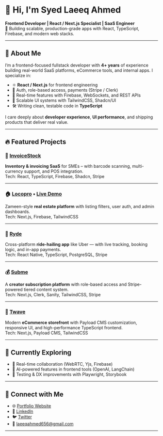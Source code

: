 # 👋 Hi, I'm Syed Laeeq Ahmed

**Frontend Developer | React / Next.js Specialist | SaaS Engineer**  
🚀 Building scalable, production-grade apps with React, TypeScript, Firebase, and modern web stacks.

---

## 💼 About Me

I’m a frontend-focused fullstack developer with **4+ years** of experience building real-world SaaS platforms, eCommerce tools, and internal apps. I specialize in:

- ⚛️ **React / Next.js** for frontend engineering  
- 🔐 Auth, role-based access, payments (Stripe / Clerk)  
- 🧩 Real-time features with Firebase, WebSockets, and REST APIs  
- 🧠 Scalable UI systems with TailwindCSS, Shadcn/UI  
- 🛠️ Writing clean, testable code in **TypeScript**

I care deeply about **developer experience**, **UI performance**, and shipping products that deliver real value.

---

## 🔥 Featured Projects

### 🧾 [InvoiceStock](https://github.com/LaeeqtheDev/invoicestock)  
**Inventory & invoicing SaaS** for SMEs – with barcode scanning, multi-currency support, and POS integration.  
Tech: React, TypeScript, Firebase, Shadcn, Stripe

---

### 🏠 [Locopro](https://github.com/LaeeqtheDev/locopro-client) • [Live Demo](https://locopro-client.vercel.app)  
Zameen-style **real estate platform** with listing filters, user auth, and admin dashboards.  
Tech: Next.js, Firebase, TailwindCSS

---

### 🚗 [Ryde](https://github.com/LaeeqtheDev/Ryde)  
Cross-platform **ride-hailing app** like Uber — with live tracking, booking logic, and in-app payments.  
Tech: React Native, TypeScript, PostgreSQL, Stripe

---

### 💰 [Subme](https://github.com/LaeeqtheDev/Subme)  
A **creator subscription platform** with role-based access and Stripe-powered tiered content system.  
Tech: Next.js, Clerk, Sanity, TailwindCSS, Stripe

---

### 🛒 [Twave](https://github.com/LaeeqtheDev/twave)  
Modern **eCommerce storefront** with Payload CMS customization, responsive UI, and high-performance TypeScript frontend.  
Tech: Next.js, Payload CMS, TailwindCSS

---

## 🧠 Currently Exploring

- 🔄 Real-time collaboration (WebRTC, Yjs, Firebase)
- 🤖 AI-powered features in frontend tools (OpenAI, LangChain)
- 🧪 Testing & DX improvements with Playwright, Storybook

---

## 🔗 Connect with Me

- 🌐 [Portfolio Website](https://laeeqthedevportfolio.vercel.app)  
- 💼 [LinkedIn](https://www.linkedin.com/in/syed-laeeq-ahmed)  
- 🐦 [Twitter](https://twitter.com/laeeqthedev)  
- 📧 laeeqahmed656@gmail.com

---

<!-- Optional: GitHub Stats -->
<!-- ![Laeeq's GitHub Stats](https://github-readme-stats.vercel.app/api?username=LaeeqtheDev&show_icons=true&theme=radical) -->
